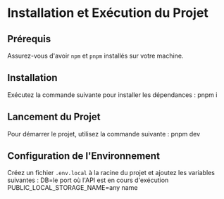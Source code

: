 # Installation et Exécution du Projet
## Prérequis
Assurez-vous d'avoir `npm` et `pnpm` installés sur votre machine.
## Installation
Exécutez la commande suivante pour installer les dépendances :
pnpm i
## Lancement du Projet
Pour démarrer le projet, utilisez la commande suivante :
pnpm dev
## Configuration de l'Environnement
Créez un fichier `.env.local` à la racine du projet et ajoutez les variables suivantes :
DB=le port où l'API est en cours d'exécution
PUBLIC_LOCAL_STORAGE_NAME=any name
